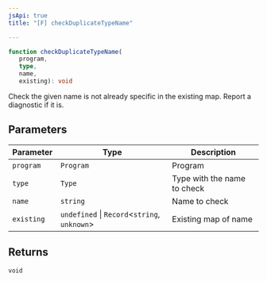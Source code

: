 ```yaml
---
jsApi: true
title: "[F] checkDuplicateTypeName"

---
```

```ts
function checkDuplicateTypeName(
   program, 
   type, 
   name, 
   existing): void
```

Check the given name is not already specific in the existing map. Report a diagnostic if it is.

## Parameters

| Parameter | Type | Description |
| ------ | ------ | ------ |
| `program` | `Program` | Program |
| `type` | `Type` | Type with the name to check |
| `name` | `string` | Name to check |
| `existing` | `undefined` \| `Record`<`string`, `unknown`\> | Existing map of name |

## Returns

`void`
